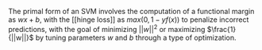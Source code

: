 The primal form of an SVM involves the computation of a functional margin as $wx + b$, with the [[hinge loss]] as $max(0, 1 - y f(x))$ to penalize incorrect predictions, with the goal of minimizing $||w||^2$ or maximizing $\frac{1}{||w||}$ by tuning parameters $w$ and $b$ through a type of optimization.